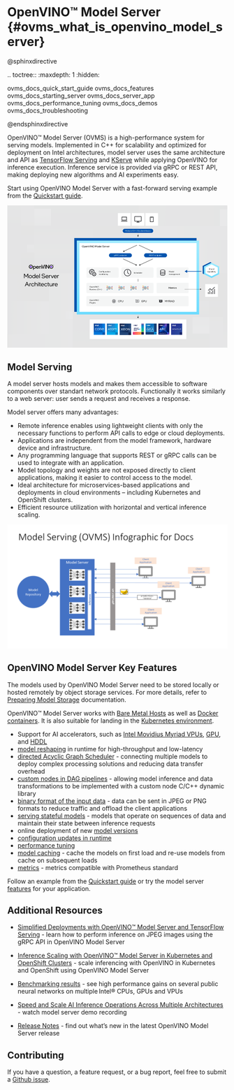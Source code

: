 # OpenVINO&trade; Model Server {#ovms_what_is_openvino_model_server}

@sphinxdirective

.. toctree::
   :maxdepth: 1
   :hidden:

   ovms_docs_quick_start_guide
   ovms_docs_features
   ovms_docs_starting_server
   ovms_docs_server_app
   ovms_docs_performance_tuning
   ovms_docs_demos
   ovms_docs_troubleshooting

@endsphinxdirective

OpenVINO&trade; Model Server (OVMS) is a high-performance system for serving models. Implemented in C++ for scalability and optimized for deployment on Intel architectures, model server uses the same architecture and API as [TensorFlow Serving](https://github.com/tensorflow/serving) and [KServe](https://github.com/kserve/kserve) while applying OpenVINO for inference execution. Inference service is provided via gRPC or REST API, making deploying new algorithms and AI experiments easy.

Start using OpenVINO Model Server with a fast-forward serving example from the [Quickstart guide](ovms_quickstart.md).

![OVMS diagram](ovms_diagram.png)

## Model Serving

A model server hosts models and makes them accessible to software components over standart network protocols. Functionally it works similarly to a web server: user sends a request and receives a response. 

Model server offers many advantages: 

- Remote inference enables using lightweight clients with only the necessary functions to perform API calls to edge or cloud deployments.
- Applications are independent from the model framework, hardware device and infrastructure.
- Any programming language that supports REST or gRPC calls can be used to integrate with an application.
- Model topology and weights are not exposed directly to client applications, making it easier to control access to the model.
- Ideal architecture for microservices-based applications and deployments in cloud environments – including Kubernetes and OpenShift clusters.
- Efficient resource utilization with horizontal and vertical inference scaling.

![OVMS picture](ovms_high_level.png)


## OpenVINO Model Server Key Features

The models used by OpenVINO Model Server need to be stored locally or hosted remotely by object storage services. For more details, refer to [Preparing Model Storage](./models_repository.md) documentation.  

OpenVINO&trade; Model Server works with [Bare Metal Hosts](host.md) as well as [Docker containers](docker_container.md). It is also suitable for landing in the [Kubernetes environment](../deploy/README.md).

- Support for AI accelerators, such as 
[Intel Movidius Myriad VPUs](https://docs.openvino.ai/2022.2/openvino_docs_OV_UG_supported_plugins_MYRIAD.html), 
[GPU](https://docs.openvino.ai/2022.2/openvino_docs_OV_UG_supported_plugins_GPU.html), and 
[HDDL](https://docs.openvino.ai/2022.2/openvino_docs_OV_UG_supported_plugins_HDDL.html) 
- [model reshaping](shape_batch_size_and_layout.md) in runtime for high-throughput and low-latency
- [directed Acyclic Graph Scheduler](dag_scheduler.md) - connecting multiple models to deploy complex processing solutions and reducing data transfer overhead
- [custom nodes in DAG pipelines](custom_node_development.md) - allowing model inference and data transformations to be implemented with a custom node C/C++ dynamic library
- [binary format of the input data](binary_input.md) - data can be sent in JPEG or PNG formats to reduce traffic and offload the client applications
- [serving stateful models](stateful_models.md) - models that operate on sequences of data and maintain their state between inference requests
- online deployment of new [model versions](model_version_policy.md)
- [configuration updates in runtime](online_config_changes.md) 
- [performance tuning](performance_tuning.md)
- [model caching](model_cache.md) - cache the models on first load and re-use models from cache on subsequent loads
- [metrics](metrics.md) - metrics compatible with Prometheus standard

Follow an example from the [Quickstart guide](ovms_quickstart.md) or try the model server [features](features.md) for your application. 

## Additional Resources

* [Simplified Deployments with OpenVINO™ Model Server and TensorFlow Serving](https://community.intel.com/t5/Blogs/Tech-Innovation/Artificial-Intelligence-AI/Simplified-Deployments-with-OpenVINO-Model-Server-and-TensorFlow/post/1353218) - learn how to perform inference on JPEG images using the gRPC API in OpenVINO Model Server

* [Inference Scaling with OpenVINO™ Model Server in Kubernetes and OpenShift Clusters](https://www.intel.com/content/www/us/en/developer/articles/technical/deploy-openvino-in-openshift-and-kubernetes.html) - scale inferencing with OpenVINO in Kubernetes and OpenShift using OpenVINO Model Server

* [Benchmarking results](https://docs.openvino.ai/2022.1/openvino_docs_performance_benchmarks_ovms.html) - see high performance gains on several public neural networks on multiple Intel® CPUs, GPUs and VPUs 

* [Speed and Scale AI Inference Operations Across Multiple Architectures](https://techdecoded.intel.io/essentials/speed-and-scale-ai-inference-operations-across-multiple-architectures/?elq_cid=3646480_ts1607680426276&erpm_id=6470692_ts1607680426276) - watch model server demo recording

* [Release Notes](https://github.com/openvinotoolkit/model_server/releases) - find out what’s new in the latest OpenVINO Model Server release

## Contributing

If you have a question, a feature request, or a bug report, feel free to submit a [Github issue](https://github.com/openvinotoolkit/model_server).

